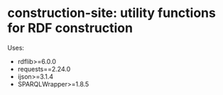 # construction-site: utility functions for RDF construction

Uses:
- rdflib>=6.0.0
- requests==2.24.0
- ijson>=3.1.4 
- SPARQLWrapper>=1.8.5

